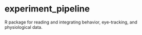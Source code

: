 # experiment_pipeline
R package for reading and integrating behavior, eye-tracking, and physiological data.
